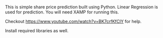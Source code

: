 This is simple share price prediction built using Python. Linear Regression is used for prediction.
You will need XAMP for running this.

Checkout https://www.youtube.com/watch?v=BK7crfKfClY for help.

Install required libraries as well.